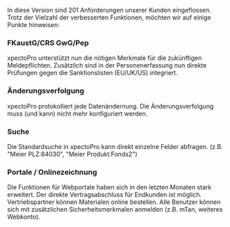 In diese Version sind 201 Anforderungen unserer Kunden eingeflossen.
Trotz der Vielzahl der verbesserten Funktionen, möchten wir auf einige Punkte hinweisen:

### FKaustG/CRS GwG/Pep

xpectoPro unterstützt nun die nötigen Merkmale für die zukünftigen Meldepflichten. Zusätzlich sind in der Personenerfassung nun direkte Prüfungen gegen die Sanktionslisten (EU/UK/US) integriert.

### Änderungsverfolgung

xpectoPro protokolliert jede Datenändernung. Die Änderungsverfolgung muss (und kann) nicht mehr konfiguriert werden.

### Suche

Die Standardsuche in xpectoPro kann direkt einzelne Felder abfragen. (z.B. "Meier PLZ:84030", "Meier Produkt:Fonds2")

### Portale / Onlinezeichnung

Die Funktionen für Webportale haben sich in den letzten Monaten stark erweitert. Der direkte Vertragsabschluss für Endkunden ist möglich. Vertriebspartner können Materialen online bestellen. Alle Benutzer können sich mit zusätzlichen Sicherheitsmerkmalen anmelden (z.B. mTan, weiteres Webkonto).
